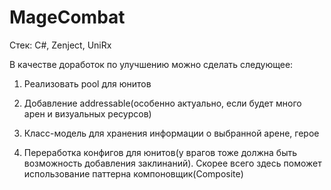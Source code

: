 # MageCombat
Стек: C#, Zenject, UniRx

В качестве доработок по улучшению можно сделать следующее: 

1. Реализовать pool для юнитов

2. Добавление addressable(особенно актуально, если будет много арен и визуальных ресурсов)

3. Класс-модель для хранения информации о выбранной арене, герое

4. Переработка конфигов для юнитов(у врагов тоже должна быть возможность добавления заклинаний). Скорее всего здесь поможет использование паттерна компоновщик(Composite)

